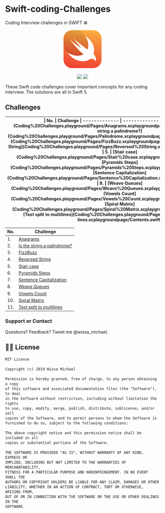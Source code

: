 # Swift-coding-Challenges
Coding Interview challenges in SWIFT ⌘

<p align="center">
    <img src="art/swift.png" alt="Swift logo" />
</p>

<p align="center">
    <img src="https://img.shields.io/badge/iOS-12.0+-blue.svg" />
    <img src="https://img.shields.io/badge/Swift-5.0-brightgreen.svg" />
</p>

These Swift code challenges cover important concepts for any coding interview. The solutions are all in Swift 5.

## Challenges
<table>
    <thead>
        <tr>
            <th scope="col">
                | No. | Challenge
                | ------------- | -------------
                | 1. | [Anagrams](Coding%20Challenges.playground/Pages/Anagrams.xcplaygroundpage/Contents.swift)
                | 2. | [Is the string a palindrome?](Coding%20Challenges.playground/Pages/Palindrome.xcplaygroundpage/Contents.swift)
                | 3. | [FizzBuzz](Coding%20Challenges.playground/Pages/FizzBuzz.xcplaygroundpage/Contents.swift)
                | 4. | [Reversed String](Coding%20Challenges.playground/Pages/Reversed%20String.xcplaygroundpage/Contents.swift)
                | 5. | [Stair case](Coding%20Challenges.playground/Pages/Stair%20case.xcplaygroundpage/Contents.swift)
                | 6. | [Pyramids Steps](Coding%20Challenges.playground/Pages/Pyramids%20Steps.xcplaygroundpage/Contents.swift)
                | 7. | [Sentence Capitalization](Coding%20Challenges.playground/Pages/Sentence%20Capitalization.xcplaygroundpage/Contents.swift)
                | 8. | [Weave Queues](Coding%20Challenges.playground/Pages/Weave%20Queues.xcplaygroundpage/Contents.swift)
                | 9. | [Vowels Count](Coding%20Challenges.playground/Pages/Vowels%20Count.xcplaygroundpage/Contents.swift)
                | 10. | [Spiral Matrix](Coding%20Challenges.playground/Pages/Spiral%20Matrix.xcplaygroundpage/Contents.swift)
                | 11. | [Text split to multilines](Coding%20Challenges.playground/Pages/Text%20Split%20Multi-lines.xcplaygroundpage/Contents.swift)
            </th>
            <th scope="col">
                | No. | Challenge
                | ------------- | -------------
                | 1. | [Anagrams](Coding%20Challenges.playground/Pages/Anagrams.xcplaygroundpage/Contents.swift)
                | 2. | [Is the string a palindrome?](Coding%20Challenges.playground/Pages/Palindrome.xcplaygroundpage/Contents.swift)
                | 3. | [FizzBuzz](Coding%20Challenges.playground/Pages/FizzBuzz.xcplaygroundpage/Contents.swift)
                | 4. | [Reversed String](Coding%20Challenges.playground/Pages/Reversed%20String.xcplaygroundpage/Contents.swift)
                | 5. | [Stair case](Coding%20Challenges.playground/Pages/Stair%20case.xcplaygroundpage/Contents.swift)
                | 6. | [Pyramids Steps](Coding%20Challenges.playground/Pages/Pyramids%20Steps.xcplaygroundpage/Contents.swift)
                | 7. | [Sentence Capitalization](Coding%20Challenges.playground/Pages/Sentence%20Capitalization.xcplaygroundpage/Contents.swift)
                | 8. | [Weave Queues](Coding%20Challenges.playground/Pages/Weave%20Queues.xcplaygroundpage/Contents.swift)
                | 9. | [Vowels Count](Coding%20Challenges.playground/Pages/Vowels%20Count.xcplaygroundpage/Contents.swift)
                | 10. | [Spiral Matrix](Coding%20Challenges.playground/Pages/Spiral%20Matrix.xcplaygroundpage/Contents.swift)
                | 11. | [Text split to multilines](Coding%20Challenges.playground/Pages/Text%20Split%20Multi-lines.xcplaygroundpage/Contents.swift)
            </th>
        </tr>
    </thead>
    <tbody>
        <!-- <tr>
            <th scope="row">Donuts</th>
            <td>3,000</td>
        </tr>
        <tr>
            <th scope="row">Stationery</th>
            <td>18,000</td>
        </tr> -->
    </tbody>
</table>


| No. | Challenge
| ------------- | -------------
| 1. | [Anagrams](Coding%20Challenges.playground/Pages/Anagrams.xcplaygroundpage/Contents.swift)
| 2. | [Is the string a palindrome?](Coding%20Challenges.playground/Pages/Palindrome.xcplaygroundpage/Contents.swift)
| 3. | [FizzBuzz](Coding%20Challenges.playground/Pages/FizzBuzz.xcplaygroundpage/Contents.swift)
| 4. | [Reversed String](Coding%20Challenges.playground/Pages/Reversed%20String.xcplaygroundpage/Contents.swift)
| 5. | [Stair case](Coding%20Challenges.playground/Pages/Stair%20case.xcplaygroundpage/Contents.swift)
| 6. | [Pyramids Steps](Coding%20Challenges.playground/Pages/Pyramids%20Steps.xcplaygroundpage/Contents.swift)
| 7. | [Sentence Capitalization](Coding%20Challenges.playground/Pages/Sentence%20Capitalization.xcplaygroundpage/Contents.swift)
| 8. | [Weave Queues](Coding%20Challenges.playground/Pages/Weave%20Queues.xcplaygroundpage/Contents.swift)
| 9. | [Vowels Count](Coding%20Challenges.playground/Pages/Vowels%20Count.xcplaygroundpage/Contents.swift)
| 10. | [Spiral Matrix](Coding%20Challenges.playground/Pages/Spiral%20Matrix.xcplaygroundpage/Contents.swift)
| 11. | [Text split to multilines](Coding%20Challenges.playground/Pages/Text%20Split%20Multi-lines.xcplaygroundpage/Contents.swift)


### Support or Contact
Questions? Feedback? Tweet me @wissa_michael.

## 👮🏻 License

```
MIT License

Copyright (c) 2019 Wissa Michael

Permission is hereby granted, free of charge, to any person obtaining a copy
of this software and associated documentation files (the "Software"), to deal
in the Software without restriction, including without limitation the rights
to use, copy, modify, merge, publish, distribute, sublicense, and/or sell
copies of the Software, and to permit persons to whom the Software is
furnished to do so, subject to the following conditions:

The above copyright notice and this permission notice shall be included in all
copies or substantial portions of the Software.

THE SOFTWARE IS PROVIDED "AS IS", WITHOUT WARRANTY OF ANY KIND, EXPRESS OR
IMPLIED, INCLUDING BUT NOT LIMITED TO THE WARRANTIES OF MERCHANTABILITY,
FITNESS FOR A PARTICULAR PURPOSE AND NONINFRINGEMENT. IN NO EVENT SHALL THE
AUTHORS OR COPYRIGHT HOLDERS BE LIABLE FOR ANY CLAIM, DAMAGES OR OTHER
LIABILITY, WHETHER IN AN ACTION OF CONTRACT, TORT OR OTHERWISE, ARISING FROM,
OUT OF OR IN CONNECTION WITH THE SOFTWARE OR THE USE OR OTHER DEALINGS IN THE
SOFTWARE.
```
